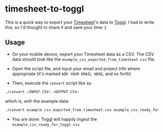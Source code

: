timesheet-to-toggl
==================

This is a quick way to export your [Timesheet](https://play.google.com/store/apps/details?id=com.rauscha.apps.timesheet)'s data to [Toggl](https://www.toggl.com/).
I had to write this, so I'd thought to share it and save your time :)

Usage
-----
- On your mobile device, export your Timesheet data as a CSV. The CSV data should look like the `example_csv_exported_from_timesheet.csv` file.

- Open the script file, and input your email and project info where appropriate (it's marked `ADD YOUR EMAIL HERE`, and so forth)

- Then, execute the `convert` script like so
```bash
./convert <INPUT.CSV> <OUTPUT.CSV>
```
which is, with the example data:
```bash
./convert example_csv_exported_from_timesheet.csv example_csv_ready_for_toggl.csv
```
- You are done: Toggl will happily ingest the `example_csv_ready_for_toggl.csv` 

